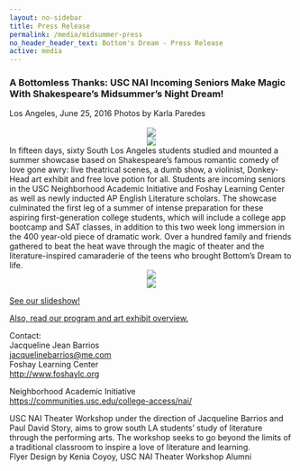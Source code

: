 ```yaml
---
layout: no-sidebar
title: Press Release
permalink: /media/midsummer-press 
no_header_header_text: Bottom's Dream - Press Release
active: media
---
```


<h3>A Bottomless Thanks: USC NAI Incoming Seniors Make Magic With Shakespeare’s Midsummer’s Night Dream!</h3>
Los Angeles, June 25, 2016
Photos by Karla Paredes
<br><br>

<center><a href="#" class="image featured-small"><img src="http://static.tumblr.com/32ixqz5/oIIojuelp/donkeey.jpg" /></a></center>

<center><a href="#" class="image featured-small"><img src="http://static.tumblr.com/32ixqz5/LxYojuemr/grouopp.jpg" /></a></center>
​
In fifteen days, sixty South Los Angeles students studied and mounted a summer showcase based on Shakespeare’s famous romantic comedy of love gone awry: live theatrical scenes, a dumb show, a violinist, Donkey-Head art exhibit and free love potion for all. Students are incoming seniors in the USC Neighborhood Academic Initiative and Foshay Learning Center as well as newly inducted AP English Literature scholars. The showcase culminated the first leg of a summer of intense preparation for these aspiring first-generation college students, which will include a college app bootcamp and SAT classes, in addition to this two week long immersion in the 400 year-old piece of dramatic work. Over a hundred family and friends gathered to beat the heat wave through the magic of theater and the literature-inspired camaraderie of the teens who brought Bottom’s Dream to life.

<center><a href="#" class="image featured-small"><img src="http://static.tumblr.com/32ixqz5/tDcojueo7/img_5123.jpg" /></a></center>

<center><a href="#" class="image featured-small"><img src="http://static.tumblr.com/32ixqz5/QILojueqv/13532930_1442810425745242_3436952170676240960_n.jpg" /></a></center>

<a href="https://drive.google.com/file/d/0B80qcFU5K6PeRVdlbDhSU24wSzA/view" target="_blank">See our slideshow!</a>

<a href="https://drive.google.com/file/d/0B22Euc53pX4Va2pxcFJQRVVsUDA/view" target="_blank">Also, read our program and art exhibit overview.</a>
 
Contact:<br>
Jacqueline Jean Barrios<br>
jacquelinebarrios@me.com<br>
Foshay Learning Center<br>
<a href="http://www.foshaylc.org" target="_blank">http://www.foshaylc.org</a>
 
Neighborhood Academic Initiative<br>
<a href="https://communities.usc.edu/college-access/nai/" target="_blank">https://communities.usc.edu/college-access/nai/</a>

USC NAI Theater Workshop under the direction of Jacqueline Barrios and Paul David Story, aims to grow south LA students’ study of literature through the performing arts. The workshop seeks to go beyond the limits of a traditional classroom to inspire a love of literature and learning.
​
<br>
Flyer Design by Kenia Coyoy, USC NAI Theater Workshop Alumni